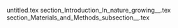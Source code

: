 untitled.tex
section_Introduction_In_nature_growing__.tex
section_Materials_and_Methods_subsection__.tex